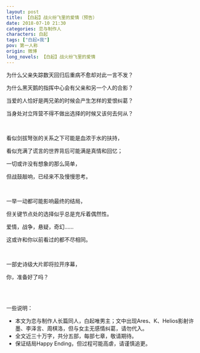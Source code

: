 ```yaml
---
layout: post
title: 【白起】战火纷飞里的爱情（预告）
date: 2018-07-10 21:30
categories: 恋与制作人
characters: 白起
tags: ["白起×我"]
pov: 第一人称
origin: 微博
long_novels: 【白起】战火纷飞里的爱情
---
```


为什么父亲失踪数天回归后重病不愈却对此一言不发？

为什么黑天鹅的指挥中心会有父亲和另一个人的合影？

当爱的人恰好是两兄弟的时候会产生怎样的爱恨纠葛？

当身处对立阵营不得不做出选择的时候又该何去何从？

<br>

看似剑拔弩张的关系之下可能是血浓于水的扶持，

看似充满了谎言的世界背后可能满是真情和回忆；

一切或许没有想象的那么简单，

但战鼓敲响，已经来不及慢慢思考。

<br>

一举一动都可能影响最终的结局，

但关键节点处的选择似乎总是充斥着偶然性。

爱情，战争，悬疑，奇幻……

这或许和你以前看过的都不尽相同。

<br>

一部史诗级大片即将拉开序幕，

你，准备好了吗？

<br><br>

一些说明：
- 本文为恋与制作人长篇同人，白起唯男主；文中出现Ares、K、Helios影射许墨、李泽言、周棋洛，但与女主无感情纠葛，请勿代入。
- 全文近三十万字，共分五部，每部七章，敬请期待。
- 保证结局Happy Ending，但过程可能高虐，请谨慎追更。
